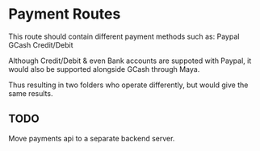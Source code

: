 # Payment Routes
This route should contain different payment methods such as:
  Paypal
  GCash
  Credit/Debit

Although Credit/Debit & even Bank accounts are suppoted with Paypal, it would also be supported alongside GCash through Maya.

Thus resulting in two folders who operate differently, but would give the same results.

## TODO
Move payments api to a separate backend server.